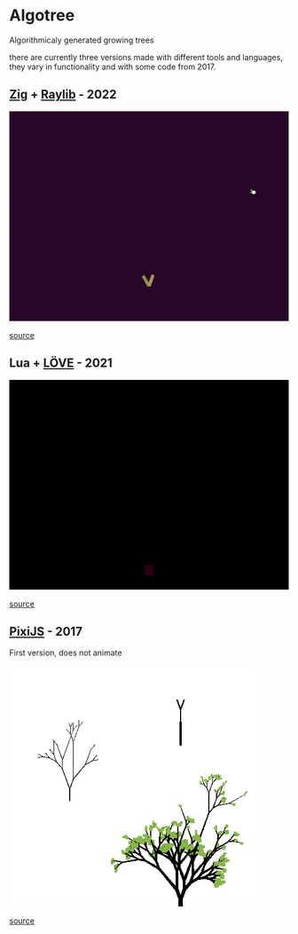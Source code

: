 # Algotree

Algorithmicaly generated growing trees

there are currently three versions made with different tools and languages, they vary in functionality and with some code from 2017.

## [Zig](https://ziglang.org/) + [Raylib](https://www.raylib.com/) - 2022

![](zig.gif)

[source](https://git.sr.ht/~wolfi/algotree-zig)

## Lua + [LÖVE](https://love2d.org/) - 2021

![](love2d.gif)

[source](https://git.sr.ht/~wolfi/algotree-love2d)

## [PixiJS](https://pixijs.com/) - 2017
First version, does not animate

![](pixijs.png)

[source](https://git.sr.ht/~wolfi/algotree-pixijs)
